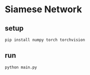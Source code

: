 # Siamese Network

## setup

```shell
pip install numpy torch torchvision
```

## run

```shell
python main.py
```
